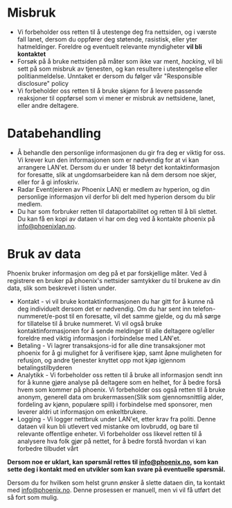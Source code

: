 # Misbruk

 * Vi forbeholder oss retten til å utestenge deg fra nettsiden, og i værste fall lanet, dersom du oppfører deg støtende, rasistisk, eller yter hatmeldinger. Foreldre og eventuelt relevante myndigheter **vil bli kontaktet**
 * Forsøk på å bruke nettsiden på måter som ikke var ment, _hacking_, vil bli sett på som misbruk av tjenesten, og kan resultere i utestengelse eller politianmeldelse. Unntaket er dersom du følger vår "Responsible disclosure" policy
 * Vi forbeholder oss retten til å bruke skjønn for å levere passende reaksjoner til oppførsel som vi mener er misbruk av nettsidene, lanet, eller andre deltagere.

# Databehandling

 * Å behandle den personlige informasjonen du gir fra deg er viktig for oss. Vi krever kun den informasjonen som er nødvendig for at vi kan arrangere LAN'et. Dersom du er under 18 betyr det kontaktinformasjon for foresatte, slik at ungdomsarbeidere kan nå dem dersom noe skjer, eller for å gi infoskriv.
 * Radar Event(eieren av Phoenix LAN) er medlem av hyperion, og din personlige informasjon vil derfor bli delt med hyperion dersom du blir medlem.
 * Du har som forbruker retten til dataportabilitet og retten til å bli slettet. Du kan få en kopi av dataen vi har om deg ved å kontakte phoenix på info@phoenixlan.no.

# Bruk av data

Phoenix bruker informasjon om deg på et par forskjellige måter. Ved å registrere en bruker på phoenix's nettsider samtykker du til brukene av din data, slik som beskrevet i listen under.

 * Kontakt - vi vil bruke kontaktinformasjonen du har gitt for å kunne nå deg individuelt dersom det er nødvendig. Om du har sent inn telefon-nummeret/e-post til en foresatte, vil det samme gjelde, og du må sørge for tillatelse til å bruke nummeret. Vi vil også bruke kontaktinformasjonen for å sende meldinger til alle deltagere og/eller foreldre med viktig informasjon i forbindelse med LAN'et.
 * Betaling - Vi lagrer transaksjons-id for alle dine transaksjoner mot phoenix for å gi mulighet for å verifisere kjøp, samt åpne muligheten for refusjon, og andre tjenester knyttet opp mot kjøp igjennom betalingstilbyderen
 * Analytikk - Vi forbeholder oss retten til å bruke all informasjon sendt inn for å kunne gjøre analyse på deltagere som en helhet, for å bedre forså hvem som kommer på phoenix. Vi forbeholder oss også retten til å bruke anonym, generell data om brukermassen(Slik som gjennomsnittlig alder, fordeling av kjønn, populære spill) i forbindelse med sponsorer, men leverer aldri ut informasjon om enkeltbrukere.
 * Logging - Vi logger nettbruk under LAN'et, etter krav fra politi. Denne dataen vil kun bli utlevert ved mistanke om lovbrudd, og bare til relevante offentlige enheter. Vi forbeholder oss likevel retten til å analysere hva folk gjør på nettet, for å bedre forstå hvordan vi kan forbedre tilbudet vårt

**Dersom noe er uklart, kan spørsmål rettes til [info@phoenix.no](mailto:info@phoenix.no), som kan sette deg i kontakt med en utvikler som kan svare på eventuelle spørsmål.**

Dersom du for hvilken som helst grunn ønsker å slette dataen din, ta kontakt med [info@phoenix.no](mailto:info@phoenix.no). Denne prosessen er manuell, men vi vil få utført det så fort som mulig.